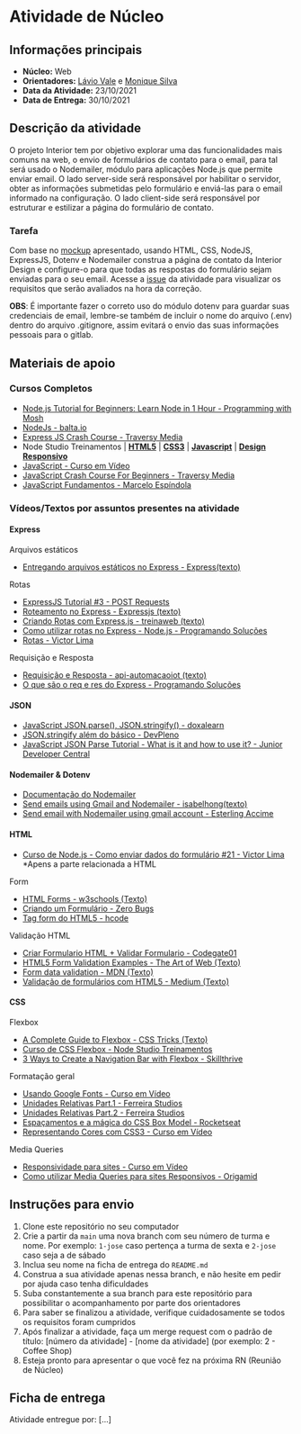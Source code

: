 # Atividade de Núcleo

## Informações principais

- **Núcleo:** Web
- **Orientadores:** [Lávio Vale](https://gitlab.com/lavio) e [Monique Silva](@moniquedsilva)
- **Data da Atividade:** 23/10/2021
- **Data de Entrega:** 30/10/2021

## Descrição da atividade

O projeto Interior tem por objetivo explorar uma das funcionalidades mais comuns na web, o envio de formulários de contato para o email, para tal será usado o Nodemailer, módulo para aplicações Node.js que permite enviar email. O lado server-side será responsável por habilitar o servidor, obter as informações submetidas pelo formulário e enviá-las para o email informado na configuração. O lado client-side será responsável por estruturar e estilizar a página do formulário de contato.

### Tarefa

Com base no [mockup](https://www.figma.com/file/Cej98HXCcHfeLmfPQ6cwR1/Interior-Contact-Us?node-id=0%3A1) apresentado, usando HTML, CSS, NodeJS, ExpressJS, Dotenv e Nodemailer construa a página de contato da Interior Design e configure-o para que todas as respostas do formulário sejam enviadas para o seu email. Acesse a [issue](https://gitlab.com/InfoJrUFBA/nucleos/2021/03/web/-/issues/7) da atividade para visualizar os requisitos que serão avaliados na hora da correção.

**OBS**: É importante fazer o correto uso do módulo dotenv para guardar suas credenciais de email, lembre-se também de incluir o nome do arquivo (.env) dentro do arquivo .gitignore, assim evitará o envio das suas informações pessoais para o gitlab.

## Materiais de apoio

### Cursos Completos

- [Node.js Tutorial for Beginners: Learn Node in 1 Hour - Programming with Mosh](https://youtu.be/TlB_eWDSMt4)
- [NodeJs - balta.io](https://youtube.com/playlist?list=PLHlHvK2lnJndvvycjBqQAbgEDqXxKLoqn)
- [Express JS Crash Course - Traversy Media](https://youtu.be/L72fhGm1tfE)
- Node Studio Treinamentos
  | **[HTML5](https://youtube.com/playlist?list=PLwXQLZ3FdTVGKl3iPEyEWpFoYkMUxWW5O)**
  | **[CSS3](https://youtube.com/playlist?list=PLwXQLZ3FdTVGf7GUtiOFLc_9AXO25iIzG)**
  | **[Javascript](https://youtube.com/playlist?list=PLwXQLZ3FdTVF9Y0RbsuN54XYP7D0dZIlR)**
  | **[Design Responsivo](https://youtube.com/playlist?list=PLwXQLZ3FdTVFi6oHo_K4IYDcwCU5-f1x5)**
- [JavaScript - Curso em Vídeo](https://youtube.com/playlist?list=PLntvgXM11X6pi7mW0O4ZmfUI1xDSIbmTm)
- [JavaScript Crash Course For Beginners - Traversy Media](https://youtu.be/hdI2bqOjy3c)
- [JavaScript Fundamentos - Marcelo Espíndola](https://youtube.com/playlist?list=PLkiMYncb6g-2ypEzGZ8Zo-_46-IUJC3tu)

### Vídeos/Textos por assuntos presentes na atividade

#### Express

Arquivos estáticos

- [Entregando arquivos estáticos no Express - Express(texto)](https://expressjs.com/pt-br/starter/static-files.html)

Rotas

- [ExpressJS Tutorial #3 - POST Requests](https://youtu.be/1cjdlfB11Ss)
- [Roteamento no Express - Expressjs (texto)](https://expressjs.com/pt-br/guide/routing.html)
- [Criando Rotas com Express.js - treinaweb (texto)](https://www.treinaweb.com.br/blog/criando-rotas-com-express-js)
- [Como utilizar rotas no Express - Node.js - Programando Soluções](https://youtu.be/jM9SoTtmISc)
- [Rotas - Victor Lima](https://youtu.be/UMI7kFwmAHo)

Requisição e Resposta

- [Requisição e Resposta - api-automacaoiot (texto)](https://api-automacaoiot.readthedocs.io/pt_BR/latest/reference/request-response.html)
- [O que são o req e res do Express - Programando Soluções](https://youtu.be/ver4YbPYOqg)

#### JSON

- [JavaScript JSON.parse(), JSON.stringify() - doxalearn](https://youtu.be/OEOnjMGWBCo)
- [JSON.stringify além do básico - DevPleno](https://youtu.be/kxPjuJrwIVI)
- [JavaScript JSON Parse Tutorial - What is it and how to use it? - Junior Developer Central](https://youtu.be/LEBho3PUV3s)

#### Nodemailer & Dotenv

- [Documentação do Nodemailer](https://nodemailer.com/about/)
- [Send emails using Gmail and Nodemailer - isabelhong(texto)](https://isabelhong.medium.com/send-emails-using-gmail-and-nodemailer-b455b925a72a)
- [Send email with Nodemailer using gmail account - Esterling Accime](https://youtu.be/Va9UKGs1bwI)

#### HTML

- [Curso de Node.js - Como enviar dados do formulário #21 -
  Victor Lima](https://youtu.be/LwvZeRj7CdQ) \*Apens a parte relacionada a HTML

Form

- [HTML Forms - w3schools (Texto)](https://www.w3schools.com/html/html_forms.asp)
- [Criando um Formulário - Zero Bugs](https://youtu.be/vJoCnzEucCc)
- [Tag form do HTML5 - hcode](https://youtu.be/spgu7it3ODY)

Validação HTML

- [Criar Formulario HTML + Validar Formulario - Codegate01](https://youtu.be/tZ7MEuygnU8)
- [HTML5 Form Validation Examples - The Art of Web (Texto)](https://www.the-art-of-web.com/html/html5-form-validation/)
- [Form data validation - MDN (Texto)](https://developer.mozilla.org/pt-BR/docs/Learn/Forms/Form_validation)
- [Validação de formulários com HTML5 - Medium (Texto)](https://medium.com/jaguaribetech/valida%C3%A7%C3%A3o-de-formul%C3%A1rios-com-html5-d1d1aa89bc77)

#### CSS

Flexbox

- [A Complete Guide to Flexbox - CSS Tricks (Texto)](https://css-tricks.com/snippets/css/a-guide-to-flexbox/)
- [Curso de CSS Flexbox - Node Studio Treinamentos](https://youtube.com/playlist?list=PLwXQLZ3FdTVGjLmjwfRc0Q9TA5U-PCWp4)
- [3 Ways to Create a Navigation Bar with Flexbox - Skillthrive](https://youtu.be/PwWHL3RyQgk)

Formatação geral

- [Usando Google Fonts - Curso em Vídeo](https://youtu.be/FLuQonci9wU)
- [Unidades Relativas Part.1 - Ferreira Studios](https://youtu.be/etM0JBeFbf8)
- [Unidades Relativas Part.2 - Ferreira Studios](https://youtu.be/g__c-7M9Xzk)
- [Espaçamentos e a mágica do CSS Box Model - Rocketseat](https://youtu.be/nhW70H9H4gU)
- [Representando Cores com CSS3 - Curso em Vídeo](https://youtu.be/uKjKnztS3cY)

Media Queries

- [Responsividade para sites - Curso em Vídeo](https://youtu.be/WcGPSeuJDJ0)
- [Como utilizar Media Queries para sites Responsivos - Origamid](https://youtu.be/AltqAPZzAqo)

## Instruções para envio

1. Clone este repositório no seu computador
2. Crie a partir da `main` uma nova branch com seu número de turma e nome. Por exemplo: `1-jose` caso pertença a turma de sexta e `2-jose` caso seja a de sábado
3. Inclua seu nome na ficha de entrega do `README.md`
4. Construa a sua atividade apenas nessa branch, e não hesite em pedir por ajuda caso tenha dificuldades
5. Suba constantemente a sua branch para este repositório para possibilitar o acompanhamento por parte dos orientadores
6. Para saber se finalizou a atividade, verifique cuidadosamente se todos os requisitos foram cumpridos
7. Após finalizar a atividade, faça um merge request com o padrão de título: [número da atividade] - [nome da atividade] (por exemplo: 2 - Coffee Shop)
8. Esteja pronto para apresentar o que você fez na próxima RN (Reunião de Núcleo)

## Ficha de entrega

Atividade entregue por: [...]
